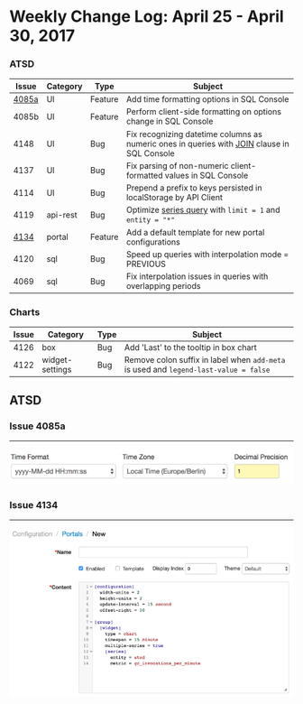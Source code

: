 Weekly Change Log: April 25 - April 30, 2017
==================================================

### ATSD

| Issue| Category    | Type    | Subject                                                             |
|------|-------------|---------|---------------------------------------------------------------------|
| [4085a](#issue-4085a) | UI | Feature | Add time formatting options in SQL Console |
| 4085b | UI | Feature | Perform client-side formatting on options change in SQL Console |
| 4148 | UI | Bug | Fix recognizing datetime columns as numeric ones in queries with [JOIN](../..//api/sql#joins) clause in SQL Console |
| 4137 | UI | Bug | Fix parsing of non-numeric client-formatted values in SQL Console |
| 4114 | UI | Bug | Prepend a prefix to keys persisted in localStorage by API Client  |
| 4119 | api-rest | Bug | Optimize [series query](../../api/data/series/query.md) with `limit = 1` and `entity = "*"` |
| [4134](#issue-4134) | portal | Feature | Add a default template for new portal configurations |
| 4120 | sql | Bug | Speed up queries with interpolation mode = PREVIOUS |
| 4069 | sql | Bug | Fix interpolation issues in queries with overlapping periods |

### Charts

| Issue| Category    | Type    | Subject                                                             |
|------|-------------|---------|---------------------------------------------------------------------|
| 4126 | box | Bug | Add 'Last' to the tooltip in box chart |
| 4122 | widget-settings | Bug | Remove colon suffix in label when `add-meta` is used and `legend-last-value = false` |

## ATSD

### Issue 4085a
--------------
![](Images/Figure1.png)

### Issue 4134
--------------
![](Images/Figure2.png)




